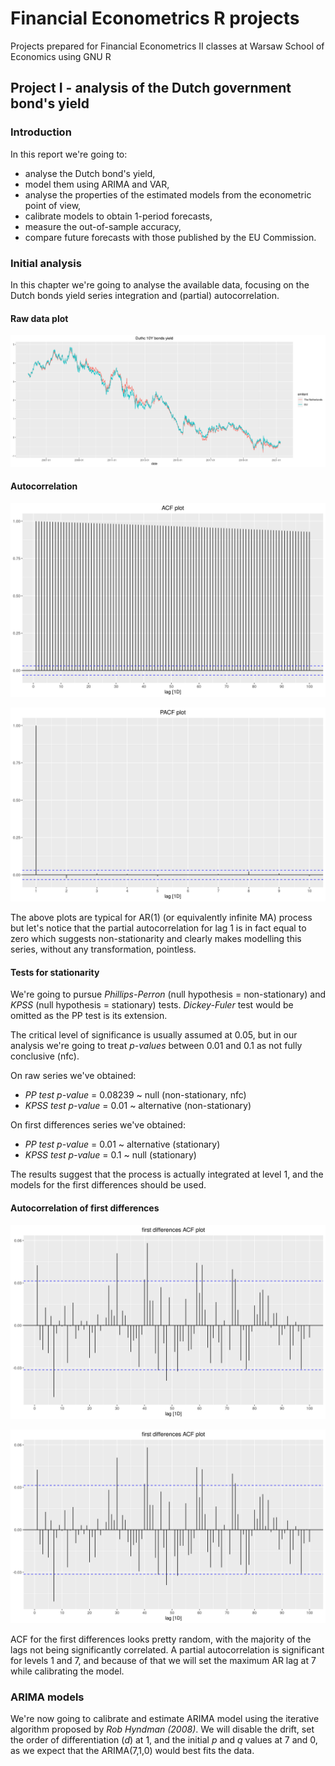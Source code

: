 # Financial Econometrics R projects

Projects prepared for Financial Econometrics II classes at Warsaw School of Economics using GNU R

## Project I - analysis of the Dutch government bond's yield

### Introduction

In this report we're going to:
- analyse the Dutch bond's yield,
- model them using ARIMA and VAR,
- analyse the properties of the estimated models from the econometric point of view,
- calibrate models to obtain 1-period forecasts,
- measure the out-of-sample accuracy,
- compare future forecasts with those published by the EU Commission.

### Initial analysis

In this chapter we're going to analyse the available data, focusing on the Dutch bonds yield series integration and 
(partial) autocorrelation. 

#### Raw data plot

![ts plot](https://github.com/jcierocki/financial-econometrics-R/blob/main/project1/output/ts.png)

#### Autocorrelation

![ts plot](https://github.com/jcierocki/financial-econometrics-R/blob/main/project1/output/acf.png)

![ts plot](https://github.com/jcierocki/financial-econometrics-R/blob/main/project1/output/pacf.png)

The above plots are typical for AR(1) (or equivalently infinite MA) process but let's notice that the partial autocorrelation 
for lag 1 is in fact equal to zero which suggests non-stationarity and clearly makes modelling this series, without any 
transformation, pointless.

#### Tests for stationarity

We're going to pursue *Phillips-Perron* (null hypothesis = non-stationary) and *KPSS* (null hypothesis = stationary) tests. *Dickey-Fuler* test would be omitted as the PP test
is its extension.

The critical level of significance is usually assumed at 0.05, but in our analysis we're going to treat *p-values* 
between 0.01 and 0.1 as not fully conclusive (nfc).

On raw series we've obtained:
- *PP test p-value* = 0.08239 ~ null (non-stationary, nfc)
- *KPSS test p-value* = 0.01 ~ alternative (non-stationary)

On first differences series we've obtained:
- *PP test p-value* = 0.01 ~ alternative (stationary)
- *KPSS test p-value* = 0.1 ~ null (stationary)

The results suggest that the process is actually integrated at level 1, and the models for the first differences should be used. 

#### Autocorrelation of first differences

![ts plot](https://github.com/jcierocki/financial-econometrics-R/blob/main/project1/output/acf_diff.png)

![ts plot](https://github.com/jcierocki/financial-econometrics-R/blob/main/project1/output/acf_diff.png)

ACF for the first differences looks pretty random, with the majority of the lags not being significantly correlated. A partial 
autocorrelation is significant for levels 1 and 7, and because of that we will set the maximum AR lag at 7 while calibrating the model.

### ARIMA models

We're now going to calibrate and estimate ARIMA model using the iterative algorithm proposed by *Rob Hyndman (2008)*. We 
will disable the drift, set the order of differentiation (*d*) at 1, and the initial *p* and *q* values at 7 and 0, as we 
expect that the ARIMA(7,1,0) would best fits the data.

